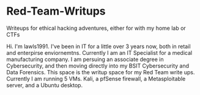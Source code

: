# Red-Team-Writups
Writeups for ethical hacking adventures, either for with my home lab or CTFs

Hi. I'm lawls1991. I've been in IT for a little over 3 years now, both in retail and enterpirse enviornemtns. Currently I am an IT Specialist for a medical manufacturing company.
I am persuing an associate degree in Cybersecurity, and then moving directly into my BSIT Cybersecurity and Data Forensics. This space is the writup space for my Red Team write ups.
Currently I am running 5 VMs. Kali, a pfSense firewall, a Metasploitable server, and a Ubuntu desktop. 

